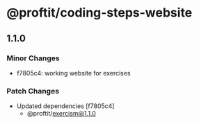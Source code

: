 # @proftit/coding-steps-website

## 1.1.0

### Minor Changes

- f7805c4: working website for exercises

### Patch Changes

- Updated dependencies [f7805c4]
  - @proftit/exercism@1.1.0

